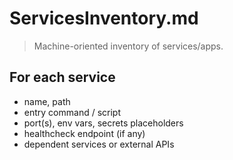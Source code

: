 # ServicesInventory.md

> Machine-oriented inventory of services/apps.

## For each service
- name, path
- entry command / script
- port(s), env vars, secrets placeholders
- healthcheck endpoint (if any)
- dependent services or external APIs
